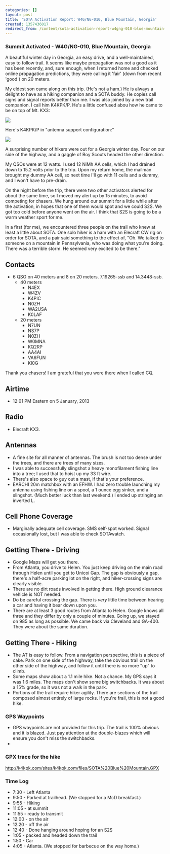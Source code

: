 ```yaml
---
categories: []
layout: post
title: 'SOTA Activation Report: W4G/NG-010, Blue Mountain, Georgia'
created: 1357436017
redirect_from: /content/sota-activation-report-w4gng-010-blue-mountain-georgia
---
```

### Summit Activated -  W4G/NG-010, Blue Mountain, Georgia
A beautiful winter day in Georgia, an easy drive, and a well-maintained, easy to follow trail.   It seems like maybe propagation was not a good as it has been recently, and, sure enough, when I returned home and checked online propagation predictions, they were calling it 'fair' (down from recent 'good') on 20 meters.

My eldest son came along on this trip.  (He's not a ham.)  He is always a delight to have as a hiking companion and a SOTA buddy.  He copies call signs and signal reports better than me.  I was also joined by a new trail companion.  I call him K4KPK/P.  He's a little confused abou how he came to be on top of Mt. KX3:

![](http://k4kpk.com/sites/k4kpk.com/files/IMG_0140.JPG)

Here's K4KPK/P in "antenna support configuration:"

![](http://k4kpk.com/sites/k4kpk.com/files/IMG_0141.JPG) 

A surprising number of hikers were out for a Georgia winter day.  Four on our side of the highway, and a gaggle of Boy Scouts headed the other direction.

My QSOs were at 12 watts.  I used 12 NiMh AA cells, which I had drained down to 15.2 volts prior to the trip.  Upon my return home, the mailman brought my dummy AA cell, so next time I'll go with 11 cells and a dummy, and I won't have to pre-drain.

On the night before the trip, there were two other activators alerted for about the same time, so I moved my alert up by 15 minutes, to avoid competing for chasers.  We hung around our summit for a little while after the activation, in hopes that one of them would spot and we could S2S.  We got too cold before anyone went on the air.  I think that S2S is going to be a warm weather sport for me.

In a first (for me), we encountered three people on the trail who knew at least a little about SOTA.  One solo hiker is a ham with an Elecraft CW rig on order for SOTA, and a pair said something to the effect of, "Oh.  We talked to someone on a mountain in Pennsylvania, who was doing what you're doing.  There was a terrible storm. He seemed very excited to be there."

## Contacts ##
* 6 QSO on 40 meters and 8 on 20 meters.  7.19265-ssb and 14.3448-ssb.
    * 40 meters
        * N4EX
        * W4ZV
        * K4PIC
        * N0ZH
        * WA2USA
        * K0LAF
    * 20 meters
        * N7UN
        * NS7P
        * N0ZH
        * W0MNA
        * KQ2RP
        * AA4AI
        * VA6FUN
        * KI0G
    
Thank you chasers!  I am grateful that you were there when I called CQ.

## Airtime ##
* 12:01 PM Eastern on 5 January, 2013

## Radio ##
* Elecraft KX3.

## Antennas ##
* A fine site for all manner of antennas. The brush is not too dense under the trees, and there are trees of many sizes.
* I was able to successfully slingshot a heavy monofilament fishing line into a tree; I used that to hoist up my 33 ft wire.
* There's also space to guy out a mast, if that's your preference.
* EARCHI 20m matchbox with an EFHW. I had zero trouble launching my antenna using fishing line on a spool, a 1 ounce egg sinker, and a slingshot.  (Much better luck than last weekend.)  I ended up stringing an inverted L.


## Cell Phone Coverage ##
* Marginally adequate cell coverage.  SMS self-spot worked.  Signal occasionally lost, but I was able to check SOTAwatch.

## Getting There - Driving ##
* Google Maps will get you there.  
* From Atlanta, you drive to Helen. You just keep driving on the main road through Helen until you get to Unicoi Gap.  The gap is obviously a gap, there's a half-acre parking lot on the right, and hiker-crossing signs are clearly visible.
* There are no dirt roads involved in getting there.  High ground clearance vehicle is NOT needed.
* Do be careful crossing the gap.  There is *very* little time between hearing a car and having it bear down upon you.
* There are at least 3 good routes from Atlanta to Helen.  Google knows all three and they differ by only a couple of minutes.  Going up, we stayed on 985 as long as possible.  We came back via Cleveland and GA-400.  They were about the same duration.

## Getting There - Hiking ##
* The AT is easy to follow.  From a navigation perspective, this is a piece of cake.  Park on one side of the highway, take the obvious trail on the other side of the highway, and follow it until there is no more "up" to climb.
* Some maps show about a 1.1 mile hike.  Not a chance.  My GPS says it was 1.6 miles.  The maps don't show some big switchbacks.  It was about a 15% grade, so it was not a walk in the park.
* Portions of the trail require hiker agility.  There are sections of the trail composed almost entirely of large rocks.  If you're frail, this is not a good hike.

### GPS Waypoints ###
* GPS waypoints are not provided for this trip.  The trail is 100% obvious and it is blazed.  Just pay attention at the double-blazes which will ensure you don't miss the switchbacks.
*  
### GPX trace for the hike ###
http://k4kpk.com/sites/k4kpk.com/files/SOTA%20Blue%20Mountain.GPX

### Time Log ###
* 7:30 - Left Atlanta
* 9:50 - Parked at trailhead.  (We stopped for a McD breakfast.)
* 9:55 - Hiking
* 11:05 - at summit
* 11:55 - ready to transmit
* 12:00 - on the air
* 12:20 - off the air
* 12:40 - Done hanging around hoping for an S2S
* 1:05 - packed and headed down the trail
* 1:50 - Car
* 4:05 - Atlanta.  (We stopped for barbecue on the way home.)
